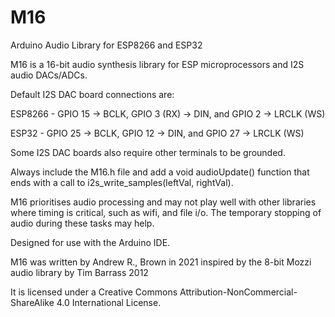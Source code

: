# M16
 Arduino Audio Library for ESP8266 and ESP32

 M16 is a 16-bit audio synthesis library for ESP microprocessors and I2S audio DACs/ADCs.

 Default I2S DAC board connections are:

 ESP8266 - GPIO 15 -> BCLK, GPIO 3 (RX) -> DIN, and GPIO 2 -> LRCLK (WS)

 ESP32 - GPIO 25 -> BCLK, GPIO 12 -> DIN, and GPIO 27 -> LRCLK (WS)

 Some I2S DAC boards also require other terminals to be grounded.

 Always include the M16.h file and add a void audioUpdate() function that ends with a call to i2s_write_samples(leftVal, rightVal).

 M16 prioritises audio processing and may not play well with other libraries where timing is critical, such as wifi, and file i/o. The temporary stopping of audio during these tasks may help.  

 Designed for use with the Arduino IDE.

 M16 was written by Andrew R., Brown in 2021 inspired by the 8-bit Mozzi audio library by Tim Barrass 2012

 It is licensed under a Creative Commons Attribution-NonCommercial-ShareAlike 4.0 International License.
